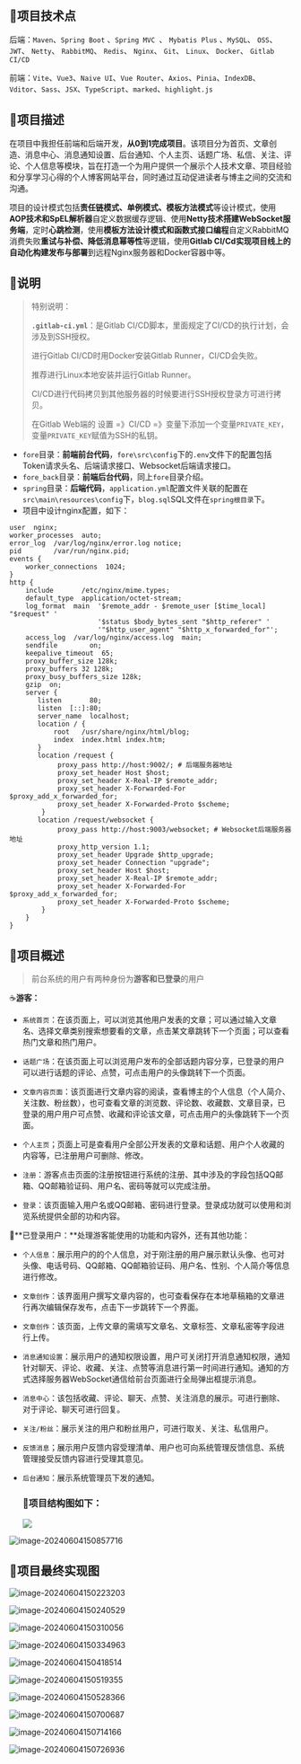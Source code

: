 ## 🍉项目技术点

后端：`Maven`、`Spring Boot` 、`Spring MVC `、 `Mybatis Plus` 、`MySQL`、  `OSS`、 `JWT`、 `Netty`、 `RabbitMQ`、 `Redis`、 `Nginx`、 `Git`、 `Linux`、 `Docker`、 `Gitlab CI/CD`

前端：`Vite`、`Vue3`、`Naive UI`、`Vue Router`、`Axios`、`Pinia`、`IndexDB`、`Vditor`、`Sass`、`JSX`、`TypeScript`、`marked`、`highlight.js`

## 🍒项目描述

在项目中我担任前端和后端开发，**从0到1完成项目**。该项目分为首页、文章创造、消息中心、消息通知设置、后台通知、个人主页、话题广场、私信、关注、评论、个人信息等模块，旨在打造一个为用户提供一个展示个人技术文章、项目经验和分享学习心得的个人博客网站平台，同时通过互动促进读者与博主之间的交流和沟通。

项目的设计模式包括**责任链模式、单例模式、模板方法模式**等设计模式，使用**AOP技术和SpEL解析器**自定义数据缓存逻辑、使用**Netty技术搭建WebSocket服务端**，定时**心跳检测**，使用**模板方法设计模式和函数式接口编程**自定义RabbitMQ消费失败**重试与补偿、降低消息幂等性**等逻辑，使用**Gitlab CI/Cd实现项目线上的自动化构建发布与部署**到远程Nginx服务器和Docker容器中等。

## 🍆说明

> 特别说明：
>
> **`.gitlab-ci.yml`**：是Gitlab CI/CD脚本，里面规定了CI/CD的执行计划，会涉及到SSH授权。
>
> 进行Gitlab CI/CD时用Docker安装Gitlab Runner，CI/CD会失败。
>
> 推荐进行Linux本地安装并运行Gitlab Runner。
>
> CI/CD进行代码拷贝到其他服务器的时候要进行SSH授权登录方可进行拷贝。
>
>  在Gitlab Web端的 设置 =》CI/CD =》变量下添加一个变量`PRIVATE_KEY`，变量`PRIVATE_KEY`赋值为SSH的私钥。

- `fore`目录：**前端前台代码**，`fore\src\config`下的`.env`文件下的配置包括Token请求头名、后端请求接口、Websocket后端请求接口。
- `fore_back`目录：**前端后台代码**，同上`fore`目录介绍。
- `spring`目录：**后端代码**，`application.yml`配置文件关联的配置在`src\main\resources\config`下，`blog.sql`SQL文件在`spring根目录`下。
- 项目中设计nginx配置，如下：

~~~nginx
user  nginx;
worker_processes  auto;
error_log  /var/log/nginx/error.log notice;
pid        /var/run/nginx.pid;
events {
    worker_connections  1024;
}
http {
    include       /etc/nginx/mime.types;
    default_type  application/octet-stream;
    log_format  main  '$remote_addr - $remote_user [$time_local] "$request" '
                      '$status $body_bytes_sent "$http_referer" '
                      '"$http_user_agent" "$http_x_forwarded_for"';
    access_log  /var/log/nginx/access.log  main;
    sendfile        on;
    keepalive_timeout  65;
    proxy_buffer_size 128k; 
    proxy_buffers 32 128k; 
    proxy_busy_buffers_size 128k;
    gzip  on;
    server {
       listen       80;
       listen  [::]:80;
       server_name  localhost;
       location / {
           root   /usr/share/nginx/html/blog;
           index  index.html index.htm;	   
       }
       location /request {
            proxy_pass http://host:9002/; # 后端服务器地址    
            proxy_set_header Host $host;
            proxy_set_header X-Real-IP $remote_addr;
            proxy_set_header X-Forwarded-For $proxy_add_x_forwarded_for;
            proxy_set_header X-Forwarded-Proto $scheme;
        }
       location /request/websocket {
            proxy_pass http://host:9003/websocket; # Websocket后端服务器地址
            proxy_http_version 1.1;
            proxy_set_header Upgrade $http_upgrade;
            proxy_set_header Connection "upgrade";
            proxy_set_header Host $host;
            proxy_set_header X-Real-IP $remote_addr;
            proxy_set_header X-Forwarded-For $proxy_add_x_forwarded_for;
            proxy_set_header X-Forwarded-Proto $scheme;
        }
    }
}
~~~

## 🍇项目概述

> 前台系统的用户有两种身份为**游客和已登录**的用户

☕**游客：**

- `系统首页`：在该页面上，可以浏览其他用户发表的文章；可以通过输入文章名、选择文章类别搜索想要看的文章，点击某文章跳转下一个页面；可以查看热门文章和热门用户。

- `话题广场`：在该页面上可以浏览用户发布的全部话题内容分享，已登录的用户可以进行话题的评论、点赞，可点击用户的头像跳转下一个页面。

- `文章内容页面`：该页面进行文章内容的阅读，查看博主的个人信息（个人简介、关注数、粉丝数），也可查看文章的浏览数、评论数、收藏数、文章目录，已登录的用户用户可点赞、收藏和评论该文章，可点击用户的头像跳转下一个页面。

- `个人主页`；页面上可是查看用户全部公开发表的文章和话题、用户个人收藏的内容等，已注册用户可删除、修改。

- `注册`：游客点击页面的注册按钮进行系统的注册、其中涉及的字段包括QQ邮箱、QQ邮箱验证码、用户名、密码等就可以完成注册。

- `登录`：该页面输入用户名或QQ邮箱、密码进行登录。登录成功就可以使用和浏览系统提供全部的功和内容。

🧃**已登录用户：**处理游客能使用的功能和内容外，还有其他功能：

- `个人信息`：展示用户的的个人信息，对于刚注册的用户展示默认头像、也可对头像、电话号码、QQ邮箱、QQ邮箱验证码、用户名、性别、个人简介等信息进行修改。

- `文章创作`：该界面用户撰写文章内容的，也可查看保存在本地草稿箱的文章进行再次编辑保存发布，点击下一步跳转下一个界面。

- `文章创作`：该页面，上传文章的需填写文章名、文章标签、文章私密等字段进行上传。

- `消息通知设置`：展示用户的通知权限设置，用户可关闭打开消息通知权限，通知针对聊天、评论、收藏、关注、点赞等消息进行第一时间进行通知。通知的方式选择服务器WebSocket通信给前台页面进行全局弹出框提示消息。

- `消息中心`：该包括收藏、评论、聊天、点赞、关注消息的展示。可进行删除、对于评论、聊天可进行回复。

- `关注/粉丝`：展示关注的用户和粉丝用户，可进行取关、关注、私信用户。

- `反馈消息`；展示用户反馈内容受理清单、用户也可向系统管理反馈信息、系统管理接受反馈内容进行受理其意见。

- `后台通知`：展示系统管理员下发的通知。

  ### 🥑项目结构图如下：

  ![](https://renjia-oss.oss-cn-chengdu.aliyuncs.com/github/jiwen_network/%E6%96%B0%E5%BB%BA%E6%96%87%E4%BB%B6%E5%A4%B9/image-20240604145808771.png)

![image-20240604150857716](https://renjia-oss.oss-cn-chengdu.aliyuncs.com/github/jiwen_network/%E6%96%B0%E5%BB%BA%E6%96%87%E4%BB%B6%E5%A4%B9/image-20240604150857716.png)

## 🥦项目最终实现图

![image-20240604150223203](https://renjia-oss.oss-cn-chengdu.aliyuncs.com/github/jiwen_network/%E6%96%B0%E5%BB%BA%E6%96%87%E4%BB%B6%E5%A4%B9/image-20240604150223203.png)

![image-20240604150240529](https://renjia-oss.oss-cn-chengdu.aliyuncs.com/github/jiwen_network/%E6%96%B0%E5%BB%BA%E6%96%87%E4%BB%B6%E5%A4%B9/image-20240604150240529.png)

![image-20240604150310056](https://renjia-oss.oss-cn-chengdu.aliyuncs.com/github/jiwen_network/%E6%96%B0%E5%BB%BA%E6%96%87%E4%BB%B6%E5%A4%B9/image-20240604150310056.png)

![image-20240604150334963](https://renjia-oss.oss-cn-chengdu.aliyuncs.com/github/jiwen_network/%E6%96%B0%E5%BB%BA%E6%96%87%E4%BB%B6%E5%A4%B9/image-20240604150334963.png)

![image-20240604150418514](https://renjia-oss.oss-cn-chengdu.aliyuncs.com/github/jiwen_network/%E6%96%B0%E5%BB%BA%E6%96%87%E4%BB%B6%E5%A4%B9/image-20240604150403372.png)

![image-20240604150519355](https://renjia-oss.oss-cn-chengdu.aliyuncs.com/github/jiwen_network/%E6%96%B0%E5%BB%BA%E6%96%87%E4%BB%B6%E5%A4%B9/image-20240604150519355.png)

![image-20240604150528366](https://renjia-oss.oss-cn-chengdu.aliyuncs.com/github/jiwen_network/%E6%96%B0%E5%BB%BA%E6%96%87%E4%BB%B6%E5%A4%B9/image-20240604150528366.png)

![image-20240604150700687](https://renjia-oss.oss-cn-chengdu.aliyuncs.com/github/jiwen_network/%E6%96%B0%E5%BB%BA%E6%96%87%E4%BB%B6%E5%A4%B9/image-20240604150700687.png)

![image-20240604150714166](https://renjia-oss.oss-cn-chengdu.aliyuncs.com/github/jiwen_network/%E6%96%B0%E5%BB%BA%E6%96%87%E4%BB%B6%E5%A4%B9/image-20240604150714166.png)

![image-20240604150726936](https://renjia-oss.oss-cn-chengdu.aliyuncs.com/github/jiwen_network/%E6%96%B0%E5%BB%BA%E6%96%87%E4%BB%B6%E5%A4%B9/image-20240604150726936.png)




